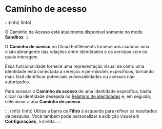 # Caminho de acesso

:::(info) (Info)

O Caminho de Acesso está atualmente disponível somente no modo **Sandbox**.
:::

O **Caminho de acesso** no Cloud Entitlements fornece aos usuários uma visão abrangente das relações entre identidades e os serviços com os quais interagem.

Essa funcionalidade fornece uma representação visual de como uma identidade está conectada a serviços e permissões específicos, tornando mais fácil identificar potenciais vulnerabilidades ou acessos não autorizados.

Para acessar o **Caminho de acesso** de uma identidade específica, basta clicar na identidade desejada no [Relatório de identidades](/v3-32/docs/pt/cloud-entitlements-identities-report) e, em seguida, selecionar a aba **Caminho de acesso**.



::: (info) (Info)
Utilize a barra de **Filtro** à esquerda para refinar os resultados da pesquisa. Você também pode  personalizar a exibição visual em **Configurações**, à direita. 
:::
